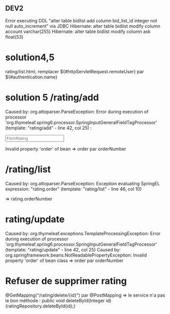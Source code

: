 ## DEV2
Error executing DDL "alter table bidlist add column bid_list_id integer not null auto_increment" via JDBC
Hibernate: alter table bidlist modify column account  varchar(255)
Hibernate: alter table bidlist modify column ask  float(53)


# solution4,5

rating/list.html, 
remplacer ${#httpServletRequest.remoteUser} par ${#authentication.name}

# solution 5 /rating/add
Caused by: org.attoparser.ParseException: Error during execution of processor 
'org.thymeleaf.spring6.processor.SpringInputGeneralFieldTagProcessor' 
(template: "rating/add" - line 42, col 25) : 

<input type="text" th:field="*{order}" id="order" placeholder="FitchRating" class="col-4">

Invalid property 'order' of bean
=> order par orderNumber

# /rating/list
Caused by: org.attoparser.ParseException: Exception evaluating SpringEL expression:
"rating.order" (template: "rating/list" - line 46, col 10)
<td th:text="${rating.order}"></td> => rating.orderNumber

# rating/update
Caused by: org.thymeleaf.exceptions.TemplateProcessingException: Error during execution of processor 
'org.thymeleaf.spring6.processor.SpringInputGeneralFieldTagProcessor' (template: "rating/update" - line 42, col 25)
Caused by: org.springframework.beans.NotReadablePropertyException: Invalid property 'order' of bean class 
=> order par orderNumber

# Refuser de supprimer rating
@GetMapping("/rating/delete/{id}") par @PostMapping
=> le service n'a pas le bon méthode : public void deleteById(Integer id) {ratingRepository.deleteById(id);}